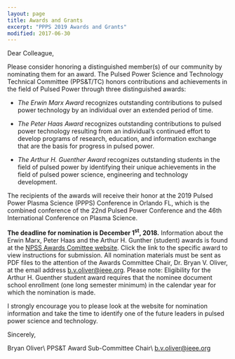 ```yaml
---
layout: page
title: Awards and Grants
excerpt: "PPPS 2019 Awards and Grants"
modified: 2017-06-30
---
```



Dear Colleague,

Please consider honoring a distinguished member(s) of our community by nominating them for an award.  The Pulsed Power Science and Technology Technical Committee (PPS&T/TC) honors contributions and achievements in the field of Pulsed Power through three distinguished awards: 

* _The Erwin Marx Award_ recognizes outstanding contributions to pulsed power technology by an individual over an extended period of time.

* _The Peter Haas Award_ recognizes outstanding contributions to pulsed power technology resulting from an individual’s continued effort to develop programs of research, education, and information exchange that are the basis for progress in pulsed power.

* _The Arthur H. Guenther Award_ recognizes outstanding students in the field of pulsed power by identifying their unique achievements in the field of pulsed power science, engineering and technology development. 

The recipients of the awards will receive their honor at the 2019 Pulsed Power Plasma Science (PPPS) Conference in Orlando FL, which is the combined conference of the 22nd Pulsed Power Conference and the 46th International Conference on Plasma Science.

**The deadline for nomination is December 1<sup>st</sup>, 2018.**  Information about the Erwin Marx, Peter Haas and the Arthur H. Gunther (student) awards is found at the [NPSS Awards Comittee website](http://ieee-npss.org/awards/technical-committee-awards/). Click the link to the specific award to view instructions for submission.  All nomination materials must be sent as PDF files to the attention of the Awards Committee Chair, Dr. Bryan V. Oliver, at the email address [b.v.oliver@ieee.org](mailto:b.v.oliver@ieee.org). Please note: Eligibility for the Arthur H. Guenther student award requires that the nominee document school enrollment (one long semester minimum) in the calendar year for which the nomination is made. 

I strongly encourage you to please look at the website for nomination information and take the time to identify one of the future leaders in pulsed power science and technology.

Sincerely,

Bryan Oliver\\
PPS&T Award Sub-Committee Chair\\
[b.v.oliver@ieee.org](mailto:b.v.oliver@ieee.org)



